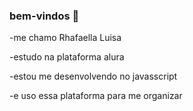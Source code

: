 ### bem-vindos 👋


-me chamo Rhafaella Luisa

-estudo na plataforma alura 

-estou me desenvolvendo no javasscript

-e uso essa plataforma para me organizar
